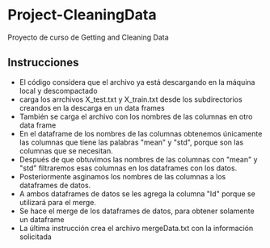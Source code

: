 # Project-CleaningData
Proyecto de curso de Getting and Cleaning Data

## Instrucciones

* El código considera que el archivo ya está descargando en la máquina local y descompactado
* carga los arrchivos X_test.txt y X_train.txt desde los subdirectorios creandos en la descarga en un data frames
* También se carga el archivo con los nombres de las columnas en otro data frame
* En el dataframe de los nombres de las columnas obtenemos únicamente las columnas que tiene las palabras "mean" y "std", porque son las columnas que se necesitan.
* Después de que obtuvimos las nombres de las columnas con "mean" y "std" filtraremos esas columnas en los dataframes con los datos.
* Posteriormente asginamos los nombres de las columnas a los dataframes de datos.
* A ambos dataframes de datos se les agrega la columna "Id" porque se utilizará para el merge.
* Se hace el merge de los dataframes de datos, para obtener solamente un dataframe
* La última instrucción crea el archivo mergeData.txt con la información solicitada
